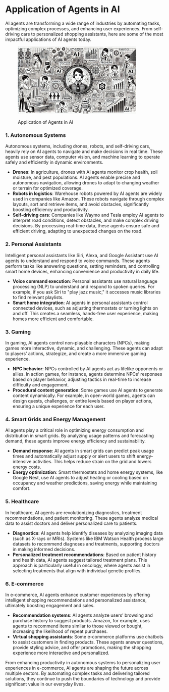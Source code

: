 # Application of Agents in AI

AI agents are transforming a wide range of industries by automating tasks, optimizing complex processes, and enhancing user experiences. From self-driving cars to personalized shopping assistants, here are some of the most impactful applications of AI agents today.

<div align="left">

<figure><img src="../../.gitbook/assets/image.png" alt="" width="375"><figcaption><p>Application of Agents in AI</p></figcaption></figure>

</div>

### **1. Autonomous Systems**

Autonomous systems, including drones, robots, and self-driving cars, heavily rely on AI agents to navigate and make decisions in real time. These agents use sensor data, computer vision, and machine learning to operate safely and efficiently in dynamic environments.

* **Drones**: In agriculture, drones with AI agents monitor crop health, soil moisture, and pest populations. AI agents enable precise and autonomous navigation, allowing drones to adapt to changing weather or terrain for optimized coverage.
* **Robots in logistics**: Warehouse robots powered by AI agents are widely used in companies like Amazon. These robots navigate through complex layouts, sort and retrieve items, and avoid obstacles, significantly boosting efficiency and productivity.
* **Self-driving cars**: Companies like Waymo and Tesla employ AI agents to interpret road conditions, detect obstacles, and make complex driving decisions. By processing real-time data, these agents ensure safe and efficient driving, adapting to unexpected changes on the road.

### **2. Personal Assistants**

Intelligent personal assistants like Siri, Alexa, and Google Assistant use AI agents to understand and respond to voice commands. These agents perform tasks like answering questions, setting reminders, and controlling smart home devices, enhancing convenience and productivity in daily life.

* **Voice command execution**: Personal assistants use natural language processing (NLP) to understand and respond to spoken queries. For example, if you ask Siri to "play jazz music," it accesses music libraries to find relevant playlists.
* **Smart home integration**: AI agents in personal assistants control connected devices, such as adjusting thermostats or turning lights on and off. This creates a seamless, hands-free user experience, making homes more efficient and comfortable.

### **3. Gaming**

In gaming, AI agents control non-playable characters (NPCs), making games more interactive, dynamic, and challenging. These agents can adapt to players’ actions, strategize, and create a more immersive gaming experience.

* **NPC behavior**: NPCs controlled by AI agents act as lifelike opponents or allies. In action games, for instance, agents determine NPCs’ responses based on player behavior, adjusting tactics in real-time to increase difficulty and engagement.
* **Procedural content generation**: Some games use AI agents to generate content dynamically. For example, in open-world games, agents can design quests, challenges, or entire levels based on player actions, ensuring a unique experience for each user.

### **4. Smart Grids and Energy Management**

AI agents play a critical role in optimizing energy consumption and distribution in smart grids. By analyzing usage patterns and forecasting demand, these agents improve energy efficiency and sustainability.

* **Demand response**: AI agents in smart grids can predict peak usage times and automatically adjust supply or alert users to shift energy-intensive activities. This helps reduce strain on the grid and lowers energy costs.
* **Energy optimization**: Smart thermostats and home energy systems, like Google Nest, use AI agents to adjust heating or cooling based on occupancy and weather predictions, saving energy while maintaining comfort.

### **5. Healthcare**

In healthcare, AI agents are revolutionizing diagnostics, treatment recommendations, and patient monitoring. These agents analyze medical data to assist doctors and deliver personalized care to patients.

* **Diagnostics**: AI agents help identify diseases by analyzing imaging data (such as X-rays or MRIs). Systems like IBM Watson Health process large datasets to recommend diagnoses and treatments, supporting doctors in making informed decisions.
* **Personalized treatment recommendations**: Based on patient history and health data, AI agents suggest tailored treatment plans. This approach is particularly useful in oncology, where agents assist in selecting treatments that align with individual genetic profiles.

### **6. E-commerce**

In e-commerce, AI agents enhance customer experiences by offering intelligent shopping recommendations and personalized assistance, ultimately boosting engagement and sales.

* **Recommendation systems**: AI agents analyze users’ browsing and purchase history to suggest products. Amazon, for example, uses agents to recommend items similar to those viewed or bought, increasing the likelihood of repeat purchases.
* **Virtual shopping assistants**: Some e-commerce platforms use chatbots to assist customers in finding products. These agents answer questions, provide styling advice, and offer promotions, making the shopping experience more interactive and personalized.

From enhancing productivity in autonomous systems to personalizing user experiences in e-commerce, AI agents are shaping the future across multiple sectors. By automating complex tasks and delivering tailored solutions, they continue to push the boundaries of technology and provide significant value in our everyday lives.

